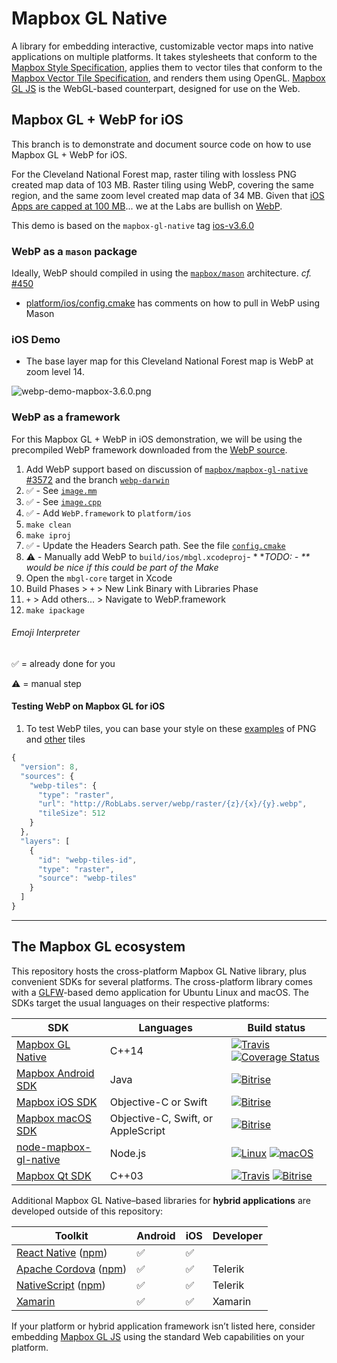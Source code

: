 # Mapbox GL Native

A library for embedding interactive, customizable vector maps into native applications on multiple platforms. It takes stylesheets that conform to the [Mapbox Style Specification](https://github.com/mapbox/mapbox-gl-style-spec/), applies them to vector tiles that conform to the [Mapbox Vector Tile Specification](https://github.com/mapbox/vector-tile-spec), and renders them using OpenGL. [Mapbox GL JS](https://github.com/mapbox/mapbox-gl-js) is the WebGL-based counterpart, designed for use on the Web.

## Mapbox GL + WebP for iOS

This branch is to demonstrate and document source code on how to use Mapbox GL + WebP for iOS.

For the Cleveland National Forest map, raster tiling with lossless PNG created map data of 103 MB.  Raster tiling using WebP, covering the same region, and the same zoom level created map data of 34 MB.  Given that [iOS Apps are capped at 100 MB](https://developer.apple.com/library/content/documentation/LanguagesUtilities/Conceptual/iTunesConnect_Guide/Chapters/SubmittingTheApp.html)... we at the Labs are bullish on [WebP](http://RobLabs.com/webp).


This demo is based on the `mapbox-gl-native` tag  [ios-v3.6.0](https://github.com/mapbox/mapbox-gl-native/tree/ios-v3.6.0)

### WebP as a `mason` package

Ideally, WebP should compiled in using the [`mapbox/mason`](https://github.com/mapbox/mason) architecture.  *cf.* [#450](https://github.com/mapbox/mason/issues/450)

*  [platform/ios/config.cmake](platform/ios/config.cmake#L4) has comments on how to pull in WebP using Mason

### iOS Demo

* The base layer map for this Cleveland National Forest map is WebP at zoom level 14.

![webp-demo-mapbox-3.6.0.png](http://www.roblabs.com/assets/img/1970-01-01-webp-webp-demo-mapbox-3.6.0.png)

### WebP as a framework

For this Mapbox GL + WebP in iOS demonstration, we will be using the precompiled WebP framework downloaded from the [WebP source](https://developers.google.com/speed/webp/download).

1. Add WebP support based on discussion of [`mapbox/mapbox-gl-native` #3572](https://github.com/mapbox/mapbox-gl-native/issues/3572) and the branch [`webp-darwin`](https://github.com/mapbox/mapbox-gl-native/tree/webp-darwin)
  1. ✅ - See   [`image.mm`](platform/darwin/src/image.mm)
  1. ✅ - See  [`image.cpp`](platform/default/image.cpp)
1. ✅ - Add `WebP.framework` to `platform/ios`
1. `make clean`
1. `make iproj`
1. ✅ - Update the Headers Search path.  See the file  [`config.cmake`](platform/ios/config.cmake#L87)
1. ⚠️ - Manually add WebP to `build/ios/mbgl.xcodeproj`- * **TODO: - ** would be nice if this could be part of the Make*
  1. Open the `mbgl-core` target in Xcode
  1. Build Phases > `+` > New Link Binary with Libraries Phase
  1. `+` > Add others... > Navigate to WebP.framework
1. `make ipackage`

###### Emoji Interpreter

✅ = already done for you

⚠️ = manual step

#### Testing WebP on Mapbox GL for iOS

1. To test WebP tiles, you can base your style on these [examples](https://www.mapbox.com/ios-sdk/api/3.6.0/tile-url-templates.html) of PNG and [other](https://www.mapbox.com/mapbox-gl-js/example/third-party/) tiles

``` javascript
{
  "version": 8,
  "sources": {
    "webp-tiles": {
      "type": "raster",
      "url": "http://RobLabs.server/webp/raster/{z}/{x}/{y}.webp",
      "tileSize": 512
    }
  },
  "layers": [
    {
      "id": "webp-tiles-id",
      "type": "raster",
      "source": "webp-tiles"
    }
  ]
}
```
-----

## The Mapbox GL ecosystem

This repository hosts the cross-platform Mapbox GL Native library, plus convenient SDKs for several platforms. The cross-platform library comes with a [GLFW](https://github.com/glfw/glfw)-based demo application for Ubuntu Linux and macOS. The SDKs target the usual languages on their respective platforms:

| SDK                                     | Languages                          | Build status                             |
| --------------------------------------- | ---------------------------------- | ---------------------------------------- |
| [Mapbox GL Native](INSTALL.md)          | C++14                              | [![Travis](https://travis-ci.org/mapbox/mapbox-gl-native.svg?branch=master)](https://travis-ci.org/mapbox/mapbox-gl-native/builds) [![Coverage Status](https://coveralls.io/repos/github/mapbox/mapbox-gl-native/badge.svg?branch=master)](https://coveralls.io/github/mapbox/mapbox-gl-native?branch=master) |
| [Mapbox Android SDK](platform/android/) | Java                               | [![Bitrise](https://www.bitrise.io/app/79cdcbdc42de4303.svg?token=_InPF8bII6W7J6kFr-L8QQ&branch=master)](https://www.bitrise.io/app/79cdcbdc42de4303) |
| [Mapbox iOS SDK](platform/ios/)         | Objective-C or Swift               | [![Bitrise](https://www.bitrise.io/app/7514e4cf3da2cc57.svg?token=OwqZE5rSBR9MVWNr_lf4sA&branch=master)](https://www.bitrise.io/app/7514e4cf3da2cc57) |
| [Mapbox macOS SDK](platform/macos/)     | Objective-C, Swift, or AppleScript | [![Bitrise](https://www.bitrise.io/app/155ef7da24b38dcd.svg?token=4KSOw_gd6WxTnvGE2rMttg&branch=master)](https://www.bitrise.io/app/155ef7da24b38dcd) |
| [node-mapbox-gl-native](platform/node/) | Node.js                            | [![Linux](https://travis-ci.org/mapbox/mapbox-gl-native.svg?branch=master)](https://travis-ci.org/mapbox/mapbox-gl-native/builds) [![macOS](https://www.bitrise.io/app/55e3a9bf71202106.svg?token=5qf5ZUcKVN3LDnHhW7rO0w)](https://www.bitrise.io/app/55e3a9bf71202106) |
| [Mapbox Qt SDK](platform/qt)            | C++03                              | [![Travis](https://travis-ci.org/mapbox/mapbox-gl-native.svg?branch=master)](https://travis-ci.org/mapbox/mapbox-gl-native/builds) [![Bitrise](https://www.bitrise.io/app/96cfbc97e0245c22.svg?token=GxsqIOGPXhn0F23sSVSsYA&branch=master)](https://www.bitrise.io/app/96cfbc97e0245c22) |

Additional Mapbox GL Native–based libraries for **hybrid applications** are developed outside of this repository:

| Toolkit                                  | Android | iOS | Developer   |
| ---------------------------------------- | --------|-----|------------ |
| [React Native](https://github.com/mapbox/react-native-mapbox-gl/) ([npm](https://www.npmjs.com/package/react-native-mapbox-gl)) | :white_check_mark: | :white_check_mark: |  |
| [Apache Cordova](http://plugins.telerik.com/cordova/plugin/mapbox/) ([npm](https://www.npmjs.com/package/cordova-plugin-mapbox)) | :white_check_mark: | :white_check_mark: | Telerik |
| [NativeScript](http://plugins.telerik.com/nativescript/plugin/mapbox/) ([npm](https://www.npmjs.com/package/nativescript-mapbox/)) | :white_check_mark: | :white_check_mark: | Telerik |
| [Xamarin](https://components.xamarin.com/view/mapboxsdk/) | :white_check_mark: | :white_check_mark: | Xamarin |

If your platform or hybrid application framework isn’t listed here, consider embedding [Mapbox GL JS](https://github.com/mapbox/mapbox-gl-js) using the standard Web capabilities on your platform.
